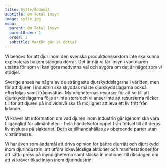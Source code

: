 ```yaml
---
title: Syfte/Ändamål
subtitle: Om Total Insyn
image: syfte.jpg
menu:
  parent: Om Total Insyn
  parentOrder: 1
  order: 2
  subtitle: Varför gör vi detta?
---
```

Vi behövs för att djur inom den svenska produktionssektorn inte ska kunna exploateras bakom stängda dörrar. Det är när vi får insyn i vad djuren utsätts för som vi kan göra medvetna val och avgöra om det är något som vi stödjer.

Sverige anses ha några av de strängaste djurskyddslagarna i världen, men för att djuren i industrin ska skyddas måste djurskyddslagarna också efterföljas samt ifrågasättas. Myndigheternas resurser för att se till att djurskyddslagarna följs är inte stora och vi anser inte att resurserna räcker till för att djuren på individnivå ska få möjlighet att leva ett liv fritt från lidande. 

Vi kräver att information om vad djuren inom industrin går igenom ska vara tillgängligt för allmänheten - hela händelseförloppet från födsel till att deras liv avslutas på slakteriet. Det ska tillhandahållas av oberoende parter utan vinstintresse.

Vi har även som ändamål att driva opinion för bättre djurrätt och djurskydd inom djurindustrin, att utföra ickevåldsliga aktioner och manifestationer för att sätta press på myndigheterna samt skicka in motioner till riksdagen om att vi kräver ökad insyn inom djurindustrin. 
